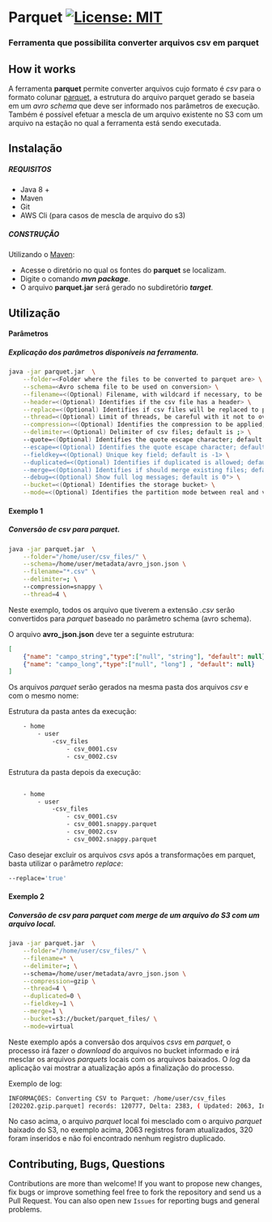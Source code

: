 # Parquet [![License: MIT](https://img.shields.io/badge/License-MIT-yellow.svg)](https://opensource.org/licenses/MIT)
### Ferramenta que possibilita converter arquivos csv em parquet

## How it works

A ferramenta **parquet** permite converter arquivos cujo formato é _csv_ para o formato colunar [parquet](https://parquet.apache.org/), a estrutura do arquivo parquet gerado se baseia em um _avro schema_ que deve ser informado nos parâmetros de execução. Também é possível efetuar a mescla de um arquivo existente no S3 com um arquivo na estação no qual a ferramenta está sendo executada.

## Instalação

##### REQUISITOS

- Java 8 +
- Maven
- Git
- AWS Cli (para casos de mescla de arquivo do s3)

##### CONSTRUÇÃO

Utilizando o [Maven](https://maven.apache.org/):

- Acesse o diretório no qual os fontes do **parquet** se localizam.
- Digite o comando _**mvn package**_.
- O arquivo **parquet.jar** será gerado no subdiretório **_target_**.

## Utilização

#### Parâmetros
##### Explicação dos parâmetros disponíveis na ferramenta.

```bash
java -jar parquet.jar  \
	--folder=<Folder where the files to be converted to parquet are> \
	--schema=<Avro schema file to be used on conversion> \
	--filename=<(Optional) Filename, with wildcard if necessary, to be converted> \
	--header=<(Optional) Identifies if the csv file has a header> \
	--replace=<(Optional) Identifies if csv files will be replaced to parquet files> \
	--thread=<(Optional) Limit of threads, be careful with it not to overload the workstation memory; default is 1> \
	--compression=<(Optional) Identifies the compression to be applied; default is gzip> \
	--delimiter=<(Optional) Delimiter of csv files; default is ;> \
	--quote=<(Optional) Identifies the quote escape character; default is \""> \
	--escape=<(Optional) Identifies the quote escape character; default is \"> \
	--fieldkey=<(Optional) Unique key field; default is -1> \
	--duplicated=<(Optional) Identifies if duplicated is allowed; default is 0> \
	--merge=<(Optional) Identifies if should merge existing files; default is 0> \
	--debug=<(Optional) Show full log messages; default is 0"> \
	--bucket=<(Optional) Identifies the storage bucket> \
	--mode=<(Optional) Identifies the partition mode between real and virtual; default is virtual>
```             

#### Exemplo 1
##### Conversão de csv para parquet.

```bash
java -jar parquet.jar  \
	--folder="/home/user/csv_files/" \
	--schema=/home/user/metadata/avro_json.json \
	--filename="*.csv" \
	--delimiter=; \
	--compression=snappy \
	--thread=4 \
```

Neste exemplo, todos os arquivo que tiverem a extensão _.csv_ serão convertidos para _parquet_ baseado no parâmetro schema (avro schema).

O arquivo **avro_json.json** deve ter a seguinte estrutura:

```json
[
	{"name": "campo_string","type":["null", "string"], "default": null},
	{"name": "campo_long","type":["null", "long"] , "default": null}
]
```

Os arquivos _parquet_ serão gerados na mesma pasta dos arquivos _csv_ e com o mesmo nome:

Estrutura da pasta antes da execução:
```bash
	- home	
		- user
			-csv_files
				- csv_0001.csv
				- csv_0002.csv
```

Estrutura da pasta depois da execução:
```bash

	- home	
		- user
			-csv_files
				- csv_0001.csv
				- csv_0001.snappy.parquet
				- csv_0002.csv
				- csv_0002.snappy.parquet
```

Caso desejar excluir os arquivos _csvs_ após a transformações em parquet, basta utilizar o parâmetro _replace_:

```bash
--replace='true'
```

#### Exemplo 2
##### Conversão de csv para parquet com merge de um arquivo do S3 com um arquivo local.

```bash
java -jar parquet.jar  \
	--folder="/home/user/csv_files/" \
	--filename=* \
	--delimiter=; \
	--schema=/home/user/metadata/avro_json.json \
	--compression=gzip \
	--thread=4 \
	--duplicated=0 \
	--fieldkey=1 \
	--merge=1 \
	--bucket=s3://bucket/parquet_files/ \
	--mode=virtual
```

Neste exemplo após a conversão dos arquivos _csvs_ em _parquet_, o processo irá fazer o _download_ do arquivos no bucket informado e irá mesclar os arquivos _parquets_ locais com os arquivos baixados. O _log_ da aplicação vai mostrar a atualização após a finalização do processo.

Exemplo de log:
```bash
INFORMAÇÕES: Converting CSV to Parquet: /home/user/csv_files
[202202.gzip.parquet] records: 120777, Delta: 2383, ( Updated: 2063, Inserted: 320, Duplicated:0 ) Final: 121097
```

No caso acima, o arquivo _parquet_ local foi mesclado com o arquivo _parquet_ baixado do S3, no exemplo acima, 2063 registros foram atualizados, 320 foram inseridos e não foi encontrado nenhum registro duplicado.

## Contributing, Bugs, Questions
Contributions are more than welcome! If you want to propose new changes, fix bugs or improve something feel free to fork the repository and send us a Pull Request. You can also open new `Issues` for reporting bugs and general problems.
